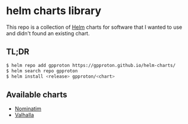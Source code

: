 # helm charts library

This repo is a collection of [Helm](https://helm.sh/) charts for software that I wanted to use and didn't found an existing chart.

## TL;DR

```bash
$ helm repo add gpproton https://gpproton.github.io/helm-charts/
$ helm search repo gpproton
$ helm install <release> gpproton/<chart>
```

## Available charts

- [Nominatim](charts/nominatim/README.md)
- [Valhalla](charts/valhalla/README.md)

